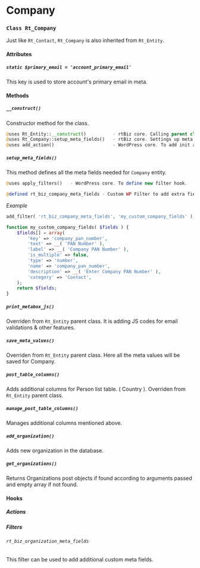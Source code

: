 Company
=======

### `Class Rt_Company`

Just like `Rt_Contact`, `Rt_Company` is also inherited from `Rt_Entity`.

#### Attributes

##### `static $primary_email = 'account_primary_email'`

This key is used to store account's primary email in meta.

#### Methods

##### `__construct()`

Constructor method for the class.

``` php
@uses Rt_Entity::__construct()			- rtBiz core. Calling parent class constructor.
@uses Rt_Company::setup_meta_fields()	- rtBiz core. Settings up meta fields for company.
@uses add_action()						- WordPress core. To add init action for initialize entity i.e., company.
```

##### `setup_meta_fields()`

This method defines all the meta fields needed for `Company` entity.

``` php
@uses apply_filters()	- WordPress core. To define new filter hook.

@defined rt_biz_company_meta_fields	- Custom WP Filter to add extra fields for company.
```

*Example*

``` php
add_filter( 'rt_biz_company_meta_fields', 'my_custom_company_fields' );

function my_custom_company_fields( $fields ) {
	$fields[] = array(
		'key' => 'company_pan_number',
		'text' => __( 'PAN Number' ),
		'label' => __( 'Company PAN Number' ),
		'is_multiple' => false,
		'type' => 'number',
		'name' => 'company_pan_number',
		'description' => __( 'Enter Company PAN Number' ),
		'category' => 'Contact',
	);
	return $fields;
}
```

##### `print_metabox_js()`

Overriden from `Rt_Entity` parent class. It is adding JS codes for email validations & other features.

##### `save_meta_values()`

Overriden from `Rt_Entity` parent class. Here all the meta values will be saved for Company.

##### `post_table_columns()`

Adds additional columns for Person list table. ( Country ). Overriden from `Rt_Entity` parent class.

##### `manage_post_table_columns()`

Manages additional columns mentioned above.

##### `add_organization()`

Adds new organization in the database.

##### `get_organizations()`

Returns Organizations post objects if found according to arguments passed and empty array if not found.

#### Hooks

##### Actions

##### Filters

###### `rt_biz_organization_meta_fields`

This filter can be used to add additional custom meta fields.
